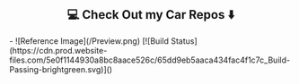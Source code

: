 <h2  align="center">💻 Check Out my Car Repos ⬇️ </h2>
- ![Reference Image](/Preview.png)
[![Build Status](https://cdn.prod.website-files.com/5e0f1144930a8bc8aace526c/65dd9eb5aaca434fac4f1c7c_Build-Passing-brightgreen.svg)]()